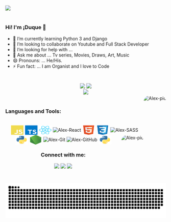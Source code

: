 <!-- ![](https://www.mygo.ge/uploads/blog/1584023795.jpg) -->

#

![](https://user-images.githubusercontent.com/70382532/138322189-2db8df52-9dcb-40a0-88a8-c365466bd33d.gif)

#

### Hi! I'm ¡Duque 👋

- 🌱 I’m currently learning Python 3 and Django
- 👯 I’m looking to collaborate on Youtube and Full Stack Developer
- 🤔 I’m looking for help with ...
- 💬 Ask me about ... Tv series, Movies, Draws, Art, Music
- 😄 Pronouns: ... He/His.
- ⚡ Fun fact: ... I am Organist and I love to Code

#

 <div align="center" >

  <img height="150" src="https://github-readme-stats.vercel.app/api?username=alexmarquesalves&show_icons=true&theme=midnight-purple&include_all_commits=true&count_private=true"/>
  <img height="150" src="https://github-readme-stats.vercel.app/api/top-langs/?username=alexmarquesalves&layout=compact&langs_count=7&theme=midnight-purple"/>
  <br/>
  <img height="150" src="https://github-readme-streak-stats.herokuapp.com/?user=alexmarquesalves&theme=midnight-purple&hide_border=false" />
  </div>

<img align="right" alt="Alex-pic" height="150" style="border-radius:20px;" src="https://res.cloudinary.com/dbjegw4i5/image/upload/v1640308449/Marquez_Family_e18cf0c3fd.png?660979.3999999994">

#

### Languages and Tools:

<!--  -->
  <div style="display: inline_block" align="center"><br>
        <img align="center" alt="Alex-Js" height="30" width="40" src="https://raw.githubusercontent.com/devicons/devicon/master/icons/javascript/javascript-plain.svg">
        <img align="center" alt="Alex-Ts" height="30" width="40" src="https://raw.githubusercontent.com/devicons/devicon/master/icons/typescript/typescript-plain.svg">
        <img align="center" alt="Alex-React" height="30" width="40" src="https://raw.githubusercontent.com/devicons/devicon/master/icons/react/react-original.svg">
        <img align="center" alt="Alex-React" height="30" width="40" src="https://cdn.jsdelivr.net/gh/devicons/devicon/icons/nextjs/nextjs-original-wordmark.svg" />
        <img align="center" alt="Alex-HTML" height="30" width="40" src="https://raw.githubusercontent.com/devicons/devicon/master/icons/html5/html5-original.svg">
        <img align="center" alt="Alex-CSS" height="30" width="40" src="https://raw.githubusercontent.com/devicons/devicon/master/icons/css3/css3-original.svg">
        <img align="center" alt="Alex-SASS" height="30" width="40" src="https://cdn.jsdelivr.net/gh/devicons/devicon/icons/sass/sass-original.svg" />
        <img align="center" alt="Alex-Python" height="30" width="40" src="https://raw.githubusercontent.com/devicons/devicon/master/icons/python/python-original.svg">
        <img align="center" alt="Alex-Node" height="30" width="40" src="https://raw.githubusercontent.com/devicons/devicon/master/icons/nodejs/nodejs-original.svg">
        <img align="center" alt="Alex-Git" height="30" width="40" src="https://cdn.jsdelivr.net/gh/devicons/devicon/icons/git/git-original.svg" />
        <img align="center" alt="Alex-GitHub" height="30" width="40" src="https://cdn.jsdelivr.net/gh/devicons/devicon/icons/github/github-original.svg" />
        <img align="center" alt="Alex-python" height="30" width="40" src="https://raw.githubusercontent.com/devicons/devicon/master/icons/python/python-original.svg">

<img align="right" alt="Alex-pic" height="150" style="border-radius:20px;" src="https://i.pinimg.com/originals/6a/fc/e0/6afce0c0862a2562c72693989f48a315.gif">

### Connect with me:

<div >
  <a href="https://www.instagram.com/_alexmalves" target="_blank"><img src="https://img.shields.io/badge/-Instagram-%23E4405F?style=for-the-badge&logo=instagram&logoColor=white" target="_blank"></a>
  <a href = "mailto:atanaelleonardo@gmail.com"><img src="https://img.shields.io/badge/-Gmail-%23333?style=for-the-badge&logo=gmail&logoColor=white" target="_blank"></a>
  <a href="https://www.linkedin.com/in/alexmalves/" target="_blank"><img src="https://img.shields.io/badge/-LinkedIn-%230077B5?style=for-the-badge&logo=linkedin&logoColor=white" target="_blank"></a>

#


<picture>
  <source
    media="(prefers-color-scheme: dark)"
    srcset="https://raw.githubusercontent.com/alexmarquesalves/alexmarquesalves/output/github-contribution-grid-snake-dark.svg"
  />
  <source
    media="(prefers-color-scheme: light)"
    srcset="https://raw.githubusercontent.com/alexmarquesalves/alexmarquesalves/output/github-contribution-grid-snake.svg"
  />
  <img
    alt="github contribution grid snake animation"
    src="https://raw.githubusercontent.com/alexmarquesalves/alexmarquesalves/output/github-contribution-grid-snake.svg"
  />
</picture>

<!-- ![github contribution grid snake animation](https://raw.githubusercontent.com/alexmarquesalves/alexmarquesalves/output/github-contribution-grid-snake.svg) -->

</div>
